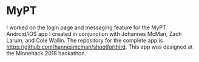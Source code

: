 # MyPT

I worked on the login page and messaging feature for the MyPT Android/iOS app I created in conjunction with Johannes McMan, Zach Larum, and Cole Wallin.  The repository for the complete app is https://github.com/hannesmcman/shootforthird.  This app was designed at the Minnehack 2018 hackathon.
